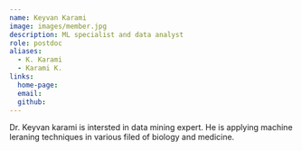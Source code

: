 ```yaml
---
name: Keyvan Karami
image: images/member.jpg
description: ML specialist and data analyst
role: postdoc
aliases:
  - K. Karami
  - Karami K.
links:
  home-page: 
  email: 
  github: 
---
```


Dr. Keyvan karami is intersted in data mining expert. He is applying machine leraning techniques in various filed of biology and medicine. 
